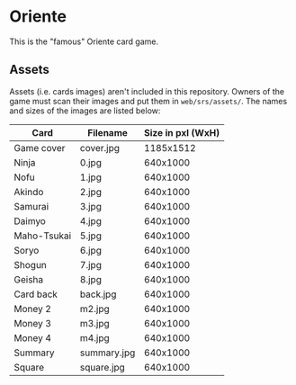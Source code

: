 # Oriente

This is the "famous" Oriente card game.

## Assets

Assets (i.e. cards images) aren't included in this repository.
Owners of the game must scan their images and put them in `web/srs/assets/`.
The names and sizes of the images are listed below:

| Card        | Filename    | Size in pxl (WxH) |
|-------------|-------------|-------------------|
| Game cover  | cover.jpg   | 1185x1512         |
| Ninja       | 0.jpg       | 640x1000          |
| Nofu        | 1.jpg       | 640x1000          |
| Akindo      | 2.jpg       | 640x1000          |
| Samurai     | 3.jpg       | 640x1000          |
| Daimyo      | 4.jpg       | 640x1000          |
| Maho-Tsukai | 5.jpg       | 640x1000          |
| Soryo       | 6.jpg       | 640x1000          |
| Shogun      | 7.jpg       | 640x1000          |
| Geisha      | 8.jpg       | 640x1000          |
| Card back   | back.jpg    | 640x1000          |
| Money 2     | m2.jpg      | 640x1000          |
| Money 3     | m3.jpg      | 640x1000          |
| Money 4     | m4.jpg      | 640x1000          |
| Summary     | summary.jpg | 640x1000          |
| Square      | square.jpg  | 640x1000          |
